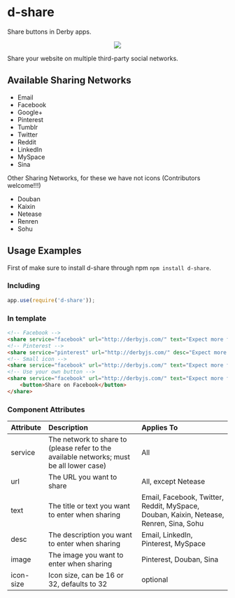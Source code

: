 d-share
========

Share buttons in Derby apps.

<p align="center"><img src="https://raw.githubusercontent.com/icaliman/d-share/gh-pages/images/share.png"/></p>

Share your website on multiple third-party social networks.

## Available Sharing Networks
* Email
* Facebook
* Google+
* Pinterest
* Tumblr
* Twitter
* Reddit
* LinkedIn
* MySpace
* Sina

Other Sharing Networks, for these we have not icons (Contributors welcome!!!)

* Douban
* Kaixin
* Netease
* Renren
* Sohu

## Usage Examples

First of make sure to install d-share through npm `npm install d-share`.

### Including

```js
app.use(require('d-share'));
```

### In template

```html
<!-- Facebook -->
<share service="facebook" url="http://derbyjs.com/" text="Expect more from MVC."/>
<!-- Pinterest -->
<share service="pinterest" url="http://derbyjs.com/" desc="Expect more from MVC." image="http://derbyjs.com/images/derby.png"/>
<!-- Small icon -->
<share service="facebook" url="http://derbyjs.com/" text="Expect more from MVC." icon-size="16"/>
<!-- Use your own button -->
<share service="facebook" url="http://derbyjs.com/" text="Expect more from MVC.">
    <button>Share on Facebook</button>
</share>
```

### Component Attributes

| Attribute | Description | Applies To |
| :--- | :--- | :--- |
| service | The network to share to (please refer to the available networks; must be all lower case) | All |
| url | The URL you want to share | All, except Netease |
| text | The title or text you want to enter when sharing | Email, Facebook, Twitter, Reddit, MySpace, Douban, Kaixin, Netease, Renren, Sina, Sohu |
| desc | The description you want to enter when sharing | Email, LinkedIn, Pinterest, MySpace |
| image | The image you want to enter when sharing | Pinterest, Douban, Sina |
| icon-size | Icon size, can be 16 or 32, defaults to 32 | optional |